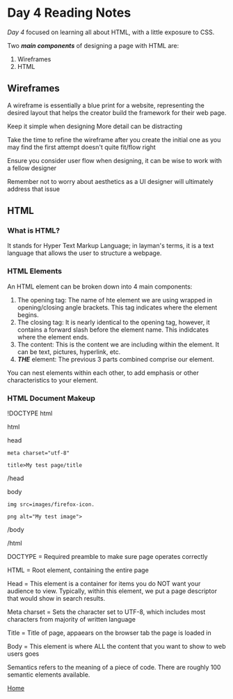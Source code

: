 # Day 4 Reading Notes

*Day 4* focused on learning all about HTML, with a little exposure to CSS. 

Two ***main components*** of designing a page with HTML are:

1. Wireframes
2. HTML 

## Wireframes ##

A wireframe is essentially a blue print for a website, representing the desired layout that helps the creator build the framework for their web page.

Keep it simple when designing
More detail can be distracting

Take the time to refine the wireframe after you create the initial one as you may find the first attempt doesn't quite fit/flow right

Ensure you consider user flow when designing, it can be wise to work with a fellow designer

Remember not to worry about aesthetics as a UI designer will ultimately address that issue

## HTML ##

### What is HTML? ###

It stands for Hyper Text Markup Language; in layman's terms, it is a text language that allows the user to structure a webpage. 

### HTML Elements ### 

An HTML element can be broken down into 4 main components:

1. The opening tag: The name of hte element we are using wrapped in opening/closing angle brackets. This tag indicates where the element begins.
2. The closing tag: It is nearly identical to the opening tag, however, it contains a forward slash before the element name. This indidcates where the element ends.
3. The content: This is the content we are including within the element. It can be text, pictures, hyperlink, etc.
4. ***THE*** element: The previous 3 parts combined comprise our element.

You can nest elements within each other, to add emphasis or other characteristics to your element.

### HTML Document Makeup ###

!DOCTYPE html

html

  head

    meta charset="utf-8"

    title>My test page/title

  /head

  body

    img src=images/firefox-icon.

    png alt="My test image">

  /body

/html

DOCTYPE = Required preamble to make sure page operates correctly

HTML = Root element, containing the entire page

Head = This element is a container for items you do NOT want your audience to view. Typically, within this element, we put a page descriptor that would show in search results.

Meta charset = Sets the character set to UTF-8, which includes most characters from majority of written language

Title = Title of page, appaears on the browser tab the page is loaded in

Body = This element is where ALL the content that you want to show to web users goes

Semantics refers to the meaning of a piece of code. There are roughly 100 semantic elements available.

[Home](README.md)